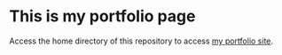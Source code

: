 # This is my portfolio page

Access the home directory of this repository to access [my portfolio site](https://wadakent.github.io/).
